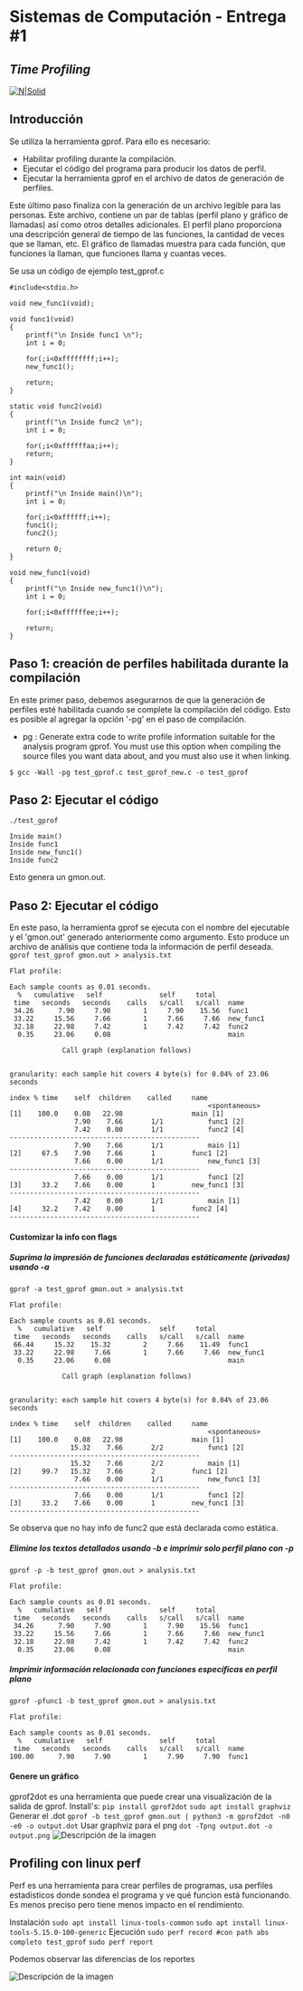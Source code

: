# Sistemas de Computación - Entrega #1
## _Time Profiling_

[![N|Solid](https://cldup.com/dTxpPi9lDf.thumb.png)](https://nodesource.com/products/nsolid)

## Introducción
Se utiliza la herramienta gprof. Para ello es necesario:
- Habilitar profiling durante la compilación.
- Ejecutar el código del programa para producir los datos de perfil.
- Ejecutar la herramienta gprof en el archivo de datos de generación de perfiles.

Este último paso finaliza con la generación de un archivo legible para las personas. Este archivo, contiene un par de tablas (perfil plano y gráfico de llamadas) así como otros detalles adicionales. 
El perfil plano proporciona una descripción general de tiempo de las funciones, la cantidad de veces que se llaman, etc.
El gráfico de llamadas muestra para cada función, que funciones la llaman, que funciones llama y cuantas veces.

Se usa un código de ejemplo test_gprof.c
```
#include<stdio.h>

void new_func1(void);

void func1(void)
{
    printf("\n Inside func1 \n");
    int i = 0;

    for(;i<0xffffffff;i++);
    new_func1();

    return;
}

static void func2(void)
{
    printf("\n Inside func2 \n");
    int i = 0;

    for(;i<0xffffffaa;i++);
    return;
}

int main(void)
{
    printf("\n Inside main()\n");
    int i = 0;

    for(;i<0xffffff;i++);
    func1();
    func2();

    return 0;
}

void new_func1(void)
{
    printf("\n Inside new_func1()\n");
    int i = 0;

    for(;i<0xffffffee;i++);

    return;
}

```
##  Paso 1: creación de perfiles habilitada durante la compilación
En este primer paso, debemos asegurarnos de que la generación de perfiles esté habilitada cuando se complete la compilación del código. Esto es posible al agregar la opción '-pg' en el paso de compilación.

- pg : Generate extra code to write profile information suitable for the analysis program gprof. You must use this option when compiling the source files you want data about, and you must also use it when linking.


`
$ gcc -Wall -pg test_gprof.c test_gprof_new.c -o test_gprof
`

## Paso 2: Ejecutar el código
`
./test_gprof
`

```
Inside main()
Inside func1 
Inside new_func1()
Inside func2 
```

Esto genera un gmon.out.

## Paso 2: Ejecutar el código

En este paso, la herramienta gprof se ejecuta con el nombre del ejecutable y el 'gmon.out' generado anteriormente como argumento. Esto produce un archivo de análisis que contiene toda la información de perfil deseada.
`
gprof test_gprof gmon.out > analysis.txt
`
```
Flat profile:

Each sample counts as 0.01 seconds.
  %   cumulative   self              self     total           
 time   seconds   seconds    calls   s/call   s/call  name    
 34.26      7.90     7.90        1     7.90    15.56  func1
 33.22     15.56     7.66        1     7.66     7.66  new_func1
 32.18     22.98     7.42        1     7.42     7.42  func2
  0.35     23.06     0.08                             main

```
```
		     Call graph (explanation follows)


granularity: each sample hit covers 4 byte(s) for 0.04% of 23.06 seconds

index % time    self  children    called     name
                                                 <spontaneous>
[1]    100.0    0.08   22.98                 main [1]
                7.90    7.66       1/1           func1 [2]
                7.42    0.00       1/1           func2 [4]
-----------------------------------------------
                7.90    7.66       1/1           main [1]
[2]     67.5    7.90    7.66       1         func1 [2]
                7.66    0.00       1/1           new_func1 [3]
-----------------------------------------------
                7.66    0.00       1/1           func1 [2]
[3]     33.2    7.66    0.00       1         new_func1 [3]
-----------------------------------------------
                7.42    0.00       1/1           main [1]
[4]     32.2    7.42    0.00       1         func2 [4]
-----------------------------------------------
```


#### Customizar la info con flags
##### _Suprima la impresión de funciones declaradas estáticamente (privadas) usando -a_
`
gprof -a test_gprof gmon.out > analysis.txt
`

```
Flat profile:

Each sample counts as 0.01 seconds.
  %   cumulative   self              self     total           
 time   seconds   seconds    calls   s/call   s/call  name    
 66.44     15.32    15.32        2     7.66    11.49  func1
 33.22     22.98     7.66        1     7.66     7.66  new_func1
  0.35     23.06     0.08                             main

		     Call graph (explanation follows)


granularity: each sample hit covers 4 byte(s) for 0.04% of 23.06 seconds

index % time    self  children    called     name
                                                 <spontaneous>
[1]    100.0    0.08   22.98                 main [1]
               15.32    7.66       2/2           func1 [2]
-----------------------------------------------
               15.32    7.66       2/2           main [1]
[2]     99.7   15.32    7.66       2         func1 [2]
                7.66    0.00       1/1           new_func1 [3]
-----------------------------------------------
                7.66    0.00       1/1           func1 [2]
[3]     33.2    7.66    0.00       1         new_func1 [3]
-----------------------------------------------

```

Se observa que no hay info de func2 que está declarada como estática.

##### _Elimine los textos detallados usando -b e imprimir solo perfil plano con -p_
`
gprof -p -b test_gprof gmon.out > analysis.txt
`
```
Flat profile:

Each sample counts as 0.01 seconds.
  %   cumulative   self              self     total           
 time   seconds   seconds    calls   s/call   s/call  name    
 34.26      7.90     7.90        1     7.90    15.56  func1
 33.22     15.56     7.66        1     7.66     7.66  new_func1
 32.18     22.98     7.42        1     7.42     7.42  func2
  0.35     23.06     0.08                             main
```

##### _Imprimir información relacionada con funciones específicas en perfil plano_
`
gprof -pfunc1 -b test_gprof gmon.out > analysis.txt
`
```
Flat profile:

Each sample counts as 0.01 seconds.
  %   cumulative   self              self     total           
 time   seconds   seconds    calls   s/call   s/call  name    
100.00      7.90     7.90        1     7.90     7.90  func1
```

#### Genere un gráfico 

gprof2dot es una herramienta que puede crear una visualización de la salida de gprof. 
Install's:
`
pip install gprof2dot
`
`
sudo apt install graphviz 
`
Generar el .dot 
`
gprof -b test_gprof gmon.out | python3 -m gprof2dot -n0 -e0 -o output.dot
`
Usar graphviz para el png
`
dot -Tpng output.dot -o output.png
`
![Descripción de la imagen](img/output.png)

## Profiling con linux perf
Perf es una herramienta para crear perfiles de programas, usa perfiles estadisticos donde sondea el programa y ve qué funcion está funcionando. Es menos preciso pero tiene menos impacto en el rendimiento. 

Instalación
`
sudo apt install linux-tools-common
`
`
sudo apt install linux-tools-5.15.0-100-generic
`
Ejecución
`
sudo perf record #con path abs completo test_gprof
`
`
sudo perf report
`

Podemos observar las diferencias de los reportes

![Descripción de la imagen](img/perf.png)




